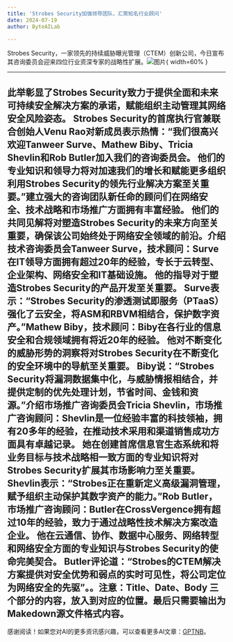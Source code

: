 ```yaml
---
title: 'Strobes Security加强领导团队，汇聚知名行业顾问'
date: 2024-07-19
author: ByteAILab

---
```


Strobes Security，一家领先的持续威胁曝光管理（CTEM）创新公司，今日宣布其咨询委员会迎来四位行业资深专家的战略性扩展。![图片](https://ai-techpark.com/wp-content/uploads/2024/07/Strobes-960x540.jpg){ width=60% }

---
此举彰显了Strobes Security致力于提供全面和未来可持续安全解决方案的承诺，赋能组织主动管理其网络安全风险姿态。 Strobes Security的首席执行官兼联合创始人Venu Rao对新成员表示热情：“我们很高兴欢迎Tanweer Surve、Mathew Biby、Tricia Shevlin和Rob Butler加入我们的咨询委员会。 他们的专业知识和领导力将对加速我们的增长和赋能更多组织利用Strobes Security的领先行业解决方案至关重要。”建立强大的咨询团队新任命的顾问们在网络安全、技术战略和市场推广方面拥有丰富经验。 他们的共同见解将对塑造Strobes Security的未来方向至关重要，确保该公司始终处于网络安全领域的前沿。介绍技术咨询委员会Tanweer Surve，技术顾问：Surve在IT领导方面拥有超过20年的经验，专长于云转型、企业架构、网络安全和IT基础设施。 他的指导对于塑造Strobes Security的产品开发至关重要。 Surve表示：“Strobes Security的渗透测试即服务（PTaaS）强化了云安全，将ASM和RBVM相结合，保护数字资产。”Mathew Biby，技术顾问：Biby在各行业的信息安全和合规领域拥有将近20年的经验。 他对不断变化的威胁形势的洞察将对Strobes Security在不断变化的安全环境中的导航至关重要。 Biby说：“Strobes Security将漏洞数据集中化，与威胁情报相结合，并提供定制的优先处理计划，节省时间、金钱和资源。”介绍市场推广咨询委员会Tricia Shevlin，市场推广咨询顾问：Shevlin是一位经验丰富的科技领袖，拥有20多年的经验，在推动技术采用和渠道销售成功方面具有卓越记录。 她在创建首席信息官生态系统和将业务目标与技术战略相一致方面的专业知识将对Strobes Security扩展其市场影响力至关重要。 Shevlin表示：“Strobes正在重新定义高级漏洞管理，赋予组织主动保护其数字资产的能力。”Rob Butler，市场推广咨询顾问：Butler在CrossVergence拥有超过10年的经验，致力于通过战略性技术解决方案改造企业。 他在云通信、协作、数据中心服务、网络转型和网络安全方面的专业知识与Strobes Security的使命完美契合。 Butler评论道：“Strobes的CTEM解决方案提供对安全优势和弱点的实时可见性，将公司定位为网络安全的先驱”。。注意：Title、Date、Body 三个部分的内容，放入到对应的位置。最后只需要输出为Makedown源文件格式内容。
---
感谢阅读！如果您对AI的更多资讯感兴趣，可以查看更多AI文章：[GPTNB](https://gptnb.com)。
